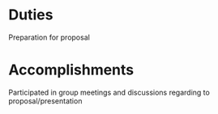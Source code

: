 # Duties
Preparation for proposal

# Accomplishments
Participated in group meetings and discussions regarding to proposal/presentation
